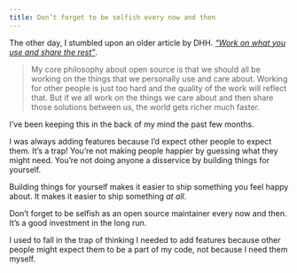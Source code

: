 ```yaml
---
title: Don’t forget to be selfish every now and then
---
```


The other day, I stumbled upon an older article by DHH. *[“Work on what you use and share the rest”](https://dhh.dk/posts/36-work-on-what-you-use-and-share-the-rest)*.

> My core philosophy about open source is that we should all be working on the things that we personally use and care about. Working for other people is just too hard and the quality of the work will reflect that. But if we all work on the things we care about and then share those solutions between us, the world gets richer much faster.

I’ve been keeping this in the back of my mind the past few months.

I was always adding features because I’d expect other people to expect them. It’s a trap! You’re not making people happier by guessing what they might need. You’re not doing anyone a disservice by building things for yourself.

Building things for yourself makes it easier to ship something you feel happy about. It makes it easier to ship something *at all*.

Don’t forget to be selfish as an open source maintainer every now and then. It’s a good investment in the long run.

I used to fall in the trap of thinking I needed to add features because other people might expect them to be a part of my code, not because I need them myself.

